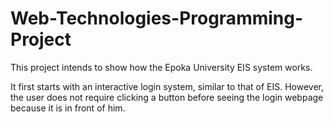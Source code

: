 # Web-Technologies-Programming-Project
This project intends to show how the Epoka University EIS system works.

It first starts with an interactive login system, similar to that of EIS. However, the user does not require clicking a button before seeing the login webpage because it is in front of him. 
